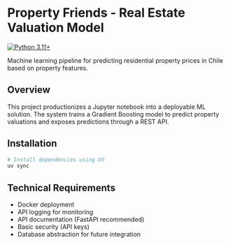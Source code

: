# Property Friends - Real Estate Valuation Model

[![Python 3.11+](https://img.shields.io/badge/python-3.11+-blue.svg)](https://www.python.org/downloads/)

Machine learning pipeline for predicting residential property prices in Chile based on property features.

## Overview

This project productionizes a Jupyter notebook into a deployable ML solution. The system trains a Gradient Boosting model to predict property valuations and exposes predictions through a REST API.

## Installation

```bash
# Install dependencies using UV
uv sync
```

## Technical Requirements

- Docker deployment
- API logging for monitoring
- API documentation (FastAPI recommended)
- Basic security (API keys)
- Database abstraction for future integration
